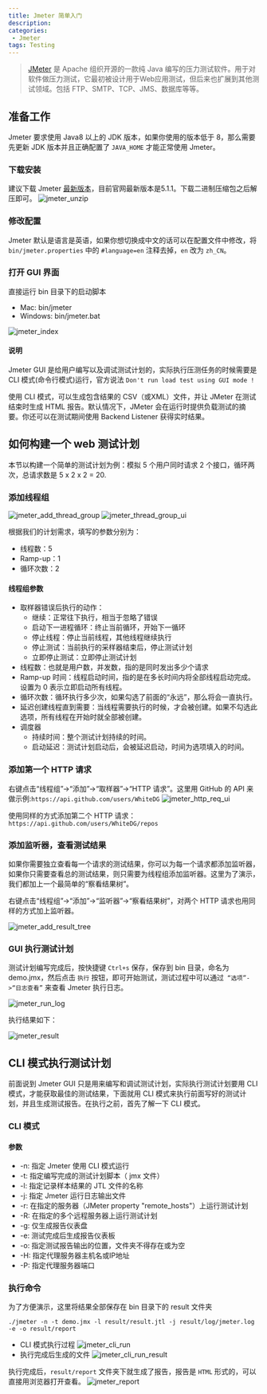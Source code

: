 ```yaml
---
title: Jmeter 简单入门
description: 
categories:
 - Jmeter
tags: Testing
---
```


> [JMeter](https://jmeter.apache.org/index.html) 是 Apache 组织开源的一款纯 Java 编写的压力测试软件。用于对软件做压力测试，它最初被设计用于Web应用测试，但后来也扩展到其他测试领域。包括 FTP、SMTP、TCP、JMS、数据库等等。

<!-- more -->

## 准备工作

Jmeter 要求使用 Java8 以上的 JDK 版本，如果你使用的版本低于 8，那么需要先更新 JDK 版本并且正确配置了 `JAVA_HOME` 才能正常使用 Jmeter。

### 下载安装

建议下载 Jmeter [最新版本](https://jmeter.apache.org/download_jmeter.cgi)，目前官网最新版本是5.1.1。下载二进制压缩包之后解压即可。
![jmeter_unzip](/assets/post_imgs/jmeter_unzip.jpg)

### 修改配置

Jmeter 默认是语言是英语，如果你想切换成中文的话可以在配置文件中修改，将 `bin/jmeter.properties` 中的 `#language=en` 注释去掉，`en` 改为 `zh_CN`。

### 打开 GUI 界面

直接运行 bin 目录下的启动脚本
- Mac: bin/jmeter
- Windows: bin/jmeter.bat

![jmeter_index](/assets/post_imgs/jmeter_index.jpg)

#### 说明
Jmeter GUI 是给用户编写以及调试测试计划的，实际执行压测任务的时候需要是 CLI 模式(命令行模式)运行，官方说法 `Don't run load test using GUI mode !`

使用 CLI 模式，可以生成包含结果的 CSV（或XML）文件，并让 JMeter 在测试结束时生成 HTML 报告。默认情况下，JMeter 会在运行时提供负载测试的摘要。你还可以在测试期间使用 Backend Listener 获得实时结果。

## 如何构建一个 web 测试计划

本节以构建一个简单的测试计划为例：模拟 5 个用户同时请求 2 个接口，循环两次，总请求数是 5 x 2 x 2 = 20.

### 添加线程组
![jmeter_add_thread_group](/assets/post_imgs/jmeter_add_thread_group.jpg)
![jmeter_thread_group_ui](/assets/post_imgs/jmeter_thread_group_ui.jpg)

根据我们的计划需求，填写的参数分别为：
- 线程数：5
- Ramp-up：1
- 循环次数：2

#### 线程组参数
- 取样器错误后执行的动作：
    - 继续：正常往下执行，相当于忽略了错误
    - 启动下一进程循环：终止当前循环，开始下一循环
    - 停止线程：停止当前线程，其他线程继续执行
    - 停止测试：当前执行的采样器结束后，停止测试计划
    - 立即停止测试：立即停止测试计划
- 线程数：也就是用户数，并发数，指的是同时发出多少个请求
- Ramp-up 时间：线程启动时间，指的是在多长时间内将全部线程启动完成。设置为 0 表示立即启动所有线程。
- 循环次数：循环执行多少次，如果勾选了前面的“永远”，那么将会一直执行。
- 延迟创建线程直到需要：当线程需要执行的时候，才会被创建。如果不勾选此选项，所有线程在开始时就全部被创建。
- 调度器
    - 持续时间：整个测试计划持续的时间。
    - 启动延迟：测试计划启动后，会被延迟启动，时间为选项填入的时间。

### 添加第一个 HTTP 请求
右键点击“线程组”->“添加”->“取样器”->“HTTP 请求”。这里用 GitHub 的 API 来做示例:`https://api.github.com/users/WhiteDG`
![jmeter_http_req_ui](/assets/post_imgs/jmeter_http_req_ui.jpg)

使用同样的方式添加第二个 HTTP 请求：`https://api.github.com/users/WhiteDG/repos`

### 添加监听器，查看测试结果

如果你需要独立查看每一个请求的测试结果，你可以为每一个请求都添加监听器，如果你只需要查看总的测试结果，则只需要为线程组添加监听器。这里为了演示，我们都加上一个最简单的“察看结果树”。

右键点击“线程组”->“添加”->“监听器”->“察看结果树”，对两个 HTTP 请求也用同样的方式加上监听器。

![jmeter_add_result_tree](/assets/post_imgs/jmeter_add_result_tree.jpg)

### GUI 执行测试计划

测试计划编写完成后，按快捷键 `Ctrl+s` 保存，保存到 bin 目录，命名为 demo.jmx，然后点击 `执行` 按钮，即可开始测试，测试过程中可以通过` “选项”->“日志查看”` 来查看 Jmeter 执行日志。

![jmeter_run_log](/assets/post_imgs/jmeter_run_log.jpg)

执行结果如下：

![jmeter_result](/assets/post_imgs/jmeter_result.jpg)

## CLI 模式执行测试计划

前面说到 Jmeter GUI 只是用来编写和调试测试计划，实际执行测试计划要用 CLI 模式，才能获取最佳的测试结果，下面就用 CLI 模式来执行前面写好的测试计划，并且生成测试报告。在执行之前，首先了解一下 CLI 模式。

### CLI 模式
#### 参数
- -n: 指定 Jmeter 使用 CLI 模式运行
- -t: 指定编写完成的测试计划脚本（ jmx 文件）
- -l: 指定记录样本结果的 JTL 文件的名称
- -j: 指定 Jmeter 运行日志输出文件
- -r: 在指定的服务器（JMeter property "remote_hosts"）上运行测试计划
- -R: 在指定的多个远程服务器上运行测试计划
- -g: 仅生成报告仪表盘
- -e: 测试完成后生成报告仪表板
- -o: 指定测试报告输出的位置，文件夹不得存在或为空
- -H: 指定代理服务器主机名或IP地址
- -P: 指定代理服务器端口

### 执行命令

为了方便演示，这里将结果全部保存在 bin 目录下的 result 文件夹

```
./jmeter -n -t demo.jmx -l result/result.jtl -j result/log/jmeter.log -e -o result/report
```
- CLI 模式执行过程
![jmeter_cli_run](/assets/post_imgs/jmeter_cli_run.jpg)
- 执行完成后生成的文件
![jmeter_cli_run_result](/assets/post_imgs/jmeter_cli_run_result.jpg)

执行完成后，`result/report` 文件夹下就生成了报告，报告是 `HTML` 形式的，可以直接用浏览器打开查看。
![jmeter_report](/assets/post_imgs/jmeter_report.jpg)

